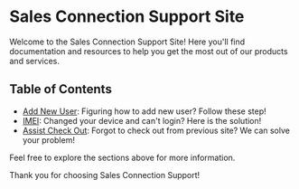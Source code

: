 # Sales Connection Support Site

Welcome to the Sales Connection Support Site! Here you'll find documentation and resources to help you get the most out of our products and services.

## Table of Contents

- [Add New User](Add-New-User.md): Figuring how to add new user? Follow these step!
- [IMEI](IMEI.md): Changed your device and can't login? Here is the solution!
- [Assist Check Out](Assist-Check-Out.md): Forgot to check out from previous site? We can solve your problem!

Feel free to explore the sections above for more information.

Thank you for choosing Sales Connection Support!
